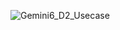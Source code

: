 ![Gemini6_D2_Usecase](https://github.com/user-attachments/assets/0ecbb469-b4b8-41c5-967a-8c659079a6e8)

